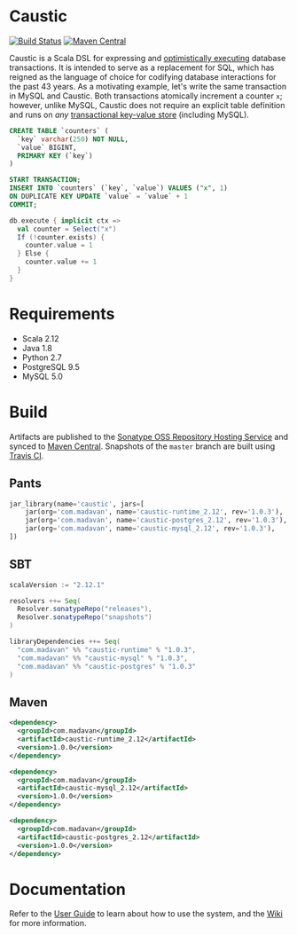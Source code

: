 # Caustic
[![Build Status](https://travis-ci.org/ashwin153/caustic.svg?branch=master)](https://travis-ci.org/ashwin153/caustic)
[![Maven Central](https://img.shields.io/maven-central/v/com.madavan/caustic-runtime_2.12.svg)]()

Caustic is a Scala DSL for expressing and [optimistically executing][1] database transactions. It is intended to serve as a replacement for SQL, which has reigned as the language of choice for codifying database interactions for the past 43 years. As a motivating example, let's write the same transaction in MySQL and Caustic. Both transactions atomically increment a counter ```x```; however, unlike MySQL, Caustic does not require an explicit table definition and runs on *any* [transactional key-value store][2] (including MySQL).

```sql
CREATE TABLE `counters` (
  `key` varchar(250) NOT NULL,
  `value` BIGINT,
  PRIMARY KEY (`key`)
)

START TRANSACTION;
INSERT INTO `counters` (`key`, `value`) VALUES ("x", 1) 
ON DUPLICATE KEY UPDATE `value` = `value` + 1
COMMIT;
```

```scala
db.execute { implicit ctx =>
  val counter = Select("x")
  If (!counter.exists) {
    counter.value = 1
  } Else {
    counter.value += 1
  }
}
```

# Requirements
- Scala 2.12
- Java 1.8
- Python 2.7
- PostgreSQL 9.5
- MySQL 5.0

# Build
Artifacts are published to the [Sonatype OSS Repository Hosting Service][3] and synced to [Maven Central][4]. Snapshots of the ```master``` branch are built using [Travis CI][5].

## Pants
```python
jar_library(name='caustic', jars=[
    jar(org='com.madavan', name='caustic-runtime_2.12', rev='1.0.3'),
    jar(org='com.madavan', name='caustic-postgres_2.12', rev='1.0.3'),
    jar(org='com.madavan', name='caustic-mysql_2.12', rev='1.0.3'),
])
```

## SBT
```scala
scalaVersion := "2.12.1"

resolvers ++= Seq(
  Resolver.sonatypeRepo("releases"),
  Resolver.sonatypeRepo("snapshots")
)

libraryDependencies ++= Seq(
  "com.madavan" %% "caustic-runtime" % "1.0.3",
  "com.madavan" %% "caustic-mysql" % "1.0.3",
  "com.madavan" %% "caustic-postgres" % "1.0.3"
)
```

## Maven
```xml
<dependency>
  <groupId>com.madavan</groupId>
  <artifactId>caustic-runtime_2.12</artifactId>
  <version>1.0.0</version>
</dependency>

<dependency>
  <groupId>com.madavan</groupId>
  <artifactId>caustic-mysql_2.12</artifactId>
  <version>1.0.0</version>
</dependency>

<dependency>
  <groupId>com.madavan</groupId>
  <artifactId>caustic-postgres_2.12</artifactId>
  <version>1.0.0</version>
</dependency>
```

# Documentation
Refer to the [User Guide][6] to learn about how to use the system, and the [Wiki][7] for more information.

[1]: https://en.wikipedia.org/wiki/Optimistic_concurrency_control
[2]: https://en.wikipedia.org/wiki/Key-value_database
[3]: https://oss.sonatype.org/index.html#nexus-search;quick~com.madavan
[4]: https://search.maven.org/#search%7Cga%7C1%7Cg%3A%22com.madavan%22
[5]: https://travis-ci.org/ashwin153/caustic
[6]: https://github.com/ashwin153/caustic/wiki/User-Guide
[7]: https://github.com/ashwin153/caustic/wiki/Home
